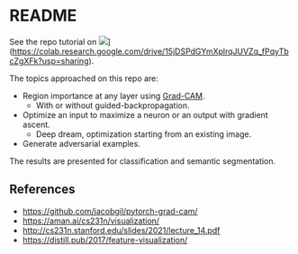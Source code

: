 # README 

See the repo tutorial on ![](https://colab.research.google.com/assets/colab-badge.svg)](https://colab.research.google.com/drive/15jDSPdGYmXplrqJUVZq_fPqyTbcZgXFk?usp=sharing).

The topics approached on this repo are:
  + Region importance at any layer using [Grad-CAM](https://arxiv.org/abs/1610.02391).
    + With or without guided-backpropagation.
  + Optimize an input to maximize a neuron or an output with gradient ascent.
    + Deep dream, optimization starting from an existing image.
  + Generate adversarial examples.

The results are presented for classification and semantic segmentation.

## References

+ https://github.com/jacobgil/pytorch-grad-cam/
+ https://aman.ai/cs231n/visualization/
+ http://cs231n.stanford.edu/slides/2021/lecture_14.pdf
+ https://distill.pub/2017/feature-visualization/
